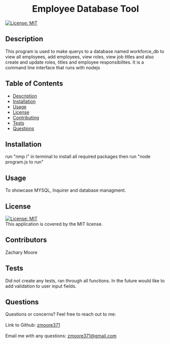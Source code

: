 
  <h1 align="center">Employee Database Tool</h1>
  
  [![License: MIT](https://img.shields.io/badge/License-MIT-yellow.svg)](https://opensource.org/licenses/MIT)<br />
   
  ## Description
   This program is used to make querys to a database named workforce_db to view all employees, add employees, view roles, view job titles and also create and update roles, titles and employee responsibilites. It is a command line interface that runs with nodejs
   
   ## Table of Contents
   - [Description](#description)
   - [Installation](#installation)
   - [Usage](#usage)
   - [License](#license)
   - [Contributing](#contributing)
   - [Tests](#tests)
   - [Questions](#questions)
   
   ## Installation
   run "nmp i" in terminal to install all required packages then run "node program.js to run"
   
   ## Usage
   To showcase MYSQL, Inquirer and database managment.
   
   ## License
   [![License: MIT](https://img.shields.io/badge/License-MIT-yellow.svg)](https://opensource.org/licenses/MIT)
   <br />
   This application is covered by  the MIT license. 
   
   ## Contributors
   Zachary Moore
   
   ## Tests
   Did not create any tests, ran through all functions. In the future would like to add validation to user input fields.
 
   ## Questions
   Questions or concerns? Feel free to reach out to me:<br />
   <br />
   Link to Github: [zmoore371](https://github.com/zmoore371)<br />
   <br />
   Email me with any questions: zmoore371@gmail.com<br /><br />